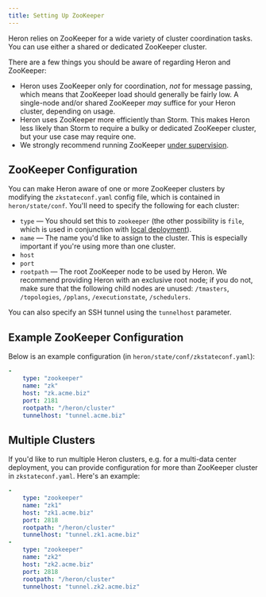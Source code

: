 ```yaml
---
title: Setting Up ZooKeeper
---
```


Heron relies on ZooKeeper for a wide variety of cluster coordination tasks. You
can use either a shared or dedicated ZooKeeper cluster.

There are a few things you should be aware of regarding Heron and ZooKeeper:

* Heron uses ZooKeeper only for coordination, *not* for message passing, which
  means that ZooKeeper load should generally be fairly low. A single-node
  and/or shared ZooKeeper *may* suffice for your Heron cluster, depending on
  usage.
* Heron uses ZooKeeper more efficiently than Storm. This makes Heron less likely
  than Storm to require a bulky or dedicated ZooKeeper cluster, but your use
  case may require one.
* We strongly recommend running ZooKeeper [under
  supervision](http://zookeeper.apache.org/doc/r3.3.3/zookeeperAdmin.html#sc_supervision).

## ZooKeeper Configuration

You can make Heron aware of one or more ZooKeeper clusters by modifying the
`zkstateconf.yaml` config file, which is contained in `heron/state/conf`. You'll
need to specify the following for each cluster:

* `type` &mdash; You should set this to `zookeeper` (the other possibility is
  `file`, which is used in conjunction with [local deployment](local.html)).
* `name` &mdash; The name you'd like to assign to the cluster. This is
  especially important if you're using more than one cluster.
* `host`
* `port`
* `rootpath` &mdash; The root ZooKeeper node to be used by Heron. We recommend
  providing Heron with an exclusive root node; if you do not, make sure that the
  following child nodes are unused: `/tmasters`, `/topologies`, `/pplans`,
  `/executionstate`, `/schedulers`.

You can also specify an SSH tunnel using the `tunnelhost` parameter.

## Example ZooKeeper Configuration

Below is an example configuration (in `heron/state/conf/zkstateconf.yaml`):

```yaml
-
    type: "zookeeper"
    name: "zk"
    host: "zk.acme.biz"
    port: 2181
    rootpath: "/heron/cluster"
    tunnelhost: "tunnel.acme.biz"
```

## Multiple Clusters

If you'd like to run multiple Heron clusters, e.g. for a multi-data center
deployment, you can provide configuration for more than ZooKeeper cluster in
`zkstateconf.yaml`. Here's an example:

```yaml
-
	type: "zookeeper"
	name: "zk1"
	host: "zk1.acme.biz"
    port: 2818
	rootpath: "/heron/cluster"
	tunnelhost: "tunnel.zk1.acme.biz"
-
	type: "zookeeper"
	name: "zk2"
	host: "zk2.acme.biz"
    port: 2818
	rootpath: "/heron/cluster"
	tunnelhost: "tunnel.zk2.acme.biz"
```
